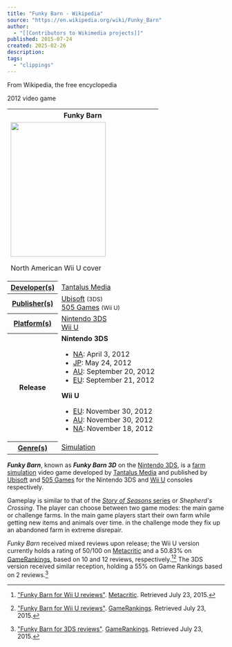 ```yaml
---
title: "Funky Barn - Wikipedia"
source: "https://en.wikipedia.org/wiki/Funky_Barn"
author:
  - "[[Contributors to Wikimedia projects]]"
published: 2015-07-24
created: 2025-02-26
description:
tags:
  - "clippings"
---
```

From Wikipedia, the free encyclopedia

2012 video game

<table><tbody><tr><th colspan="2">Funky Barn</th></tr><tr><td colspan="2"><span><a href="https://en.wikipedia.org/wiki/File:Funky_Barn_Wii_U_North_American_Cover.jpg"><img src="https://upload.wikimedia.org/wikipedia/en/thumb/8/8f/Funky_Barn_Wii_U_North_American_Cover.jpg/220px-Funky_Barn_Wii_U_North_American_Cover.jpg" width="220" height="311"></a></span><p>North American Wii U cover</p></td></tr><tr><th scope="row"><a href="https://en.wikipedia.org/wiki/Video_game_developer">Developer(s)</a></th><td><a href="https://en.wikipedia.org/wiki/Tantalus_Media">Tantalus Media</a></td></tr><tr><th scope="row"><a href="https://en.wikipedia.org/wiki/Video_game_publisher">Publisher(s)</a></th><td><a href="https://en.wikipedia.org/wiki/Ubisoft">Ubisoft</a> <small>(3DS)</small><br><a href="https://en.wikipedia.org/wiki/505_Games">505 Games</a> <small>(Wii U)</small></td></tr><tr><th scope="row"><a href="https://en.wikipedia.org/wiki/Computing_platform">Platform(s)</a></th><td><a href="https://en.wikipedia.org/wiki/Nintendo_3DS">Nintendo 3DS</a><br><a href="https://en.wikipedia.org/wiki/Wii_U">Wii U</a></td></tr><tr><th scope="row">Release</th><td><b>Nintendo 3DS</b><br><div><ul><li><span><a href="https://en.wikipedia.org/wiki/North_America">NA</a>:</span> April 3, 2012</li><li><span><a href="https://en.wikipedia.org/wiki/Japan">JP</a>:</span> May 24, 2012</li><li><span><a href="https://en.wikipedia.org/wiki/Australasia">AU</a>:</span> September 20, 2012</li><li><span><a href="https://en.wikipedia.org/wiki/Europe">EU</a>:</span> September 21, 2012</li></ul></div><b>Wii U</b><br><div><ul><li><span><a href="https://en.wikipedia.org/wiki/Europe">EU</a>:</span> November 30, 2012</li><li><span><a href="https://en.wikipedia.org/wiki/Australasia">AU</a>:</span> November 30, 2012</li><li><span><a href="https://en.wikipedia.org/wiki/North_America">NA</a>:</span> November 18, 2012</li></ul></div></td></tr><tr><th scope="row"><a href="https://en.wikipedia.org/wiki/Video_game_genre">Genre(s)</a></th><td><a href="https://en.wikipedia.org/wiki/Construction_and_management_simulation_games">Simulation</a></td></tr></tbody></table>

***Funky Barn***, known as ***Funky Barn 3D*** on the [Nintendo 3DS](https://en.wikipedia.org/wiki/Nintendo_3DS "Nintendo 3DS"), is a [farm simulation](https://en.wikipedia.org/wiki/Construction_and_management_simulation_games "Construction and management simulation games") video game developed by [Tantalus Media](https://en.wikipedia.org/wiki/Tantalus_Media "Tantalus Media") and published by [Ubisoft](https://en.wikipedia.org/wiki/Ubisoft "Ubisoft") and [505 Games](https://en.wikipedia.org/wiki/505_Games "505 Games") for the Nintendo 3DS and [Wii U](https://en.wikipedia.org/wiki/Wii_U "Wii U") consoles respectively.

Gameplay is similar to that of the [*Story of Seasons* series](https://en.wikipedia.org/wiki/Story_of_Seasons_\(series\) "Story of Seasons (series)") or *Shepherd's Crossing*. The player can choose between two game modes: the main game or challenge farms. In the main game players start their own farm while getting new items and animals over time. in the challenge mode they fix up an abandoned farm in extreme disrepair.

*Funky Barn* received mixed reviews upon release; the Wii U version currently holds a rating of 50/100 on [Metacritic](https://en.wikipedia.org/wiki/Metacritic "Metacritic") and a 50.83% on [GameRankings](https://en.wikipedia.org/wiki/GameRankings "GameRankings"), based on 10 and 12 reviews, respectively.[^wiiu_metacritic-1][^wiiu_gamerankings-2] The 3DS version received similar reception, holding a 55% on Game Rankings based on 2 reviews.[^3ds_gamerankings-3]

[^wiiu_metacritic-1]: ["Funky Barn for Wii U reviews"](https://www.metacritic.com/game/funky-barn/critic-reviews/?platform=wii-u). [Metacritic](https://en.wikipedia.org/wiki/Metacritic "Metacritic"). Retrieved July 23, 2015.

[^wiiu_gamerankings-2]: ["Funky Barn for Wii U reviews"](https://www.gamerankings.com/wii-u/683361-funky-barn/index.html). [GameRankings](https://en.wikipedia.org/wiki/GameRankings "GameRankings"). Retrieved July 23, 2015.

[^3ds_gamerankings-3]: ["Funky Barn for 3DS reviews"](https://www.gamerankings.com/3ds/660934-funky-barn-3d/index.html). [GameRankings](https://en.wikipedia.org/wiki/GameRankings "GameRankings"). Retrieved July 23, 2015.